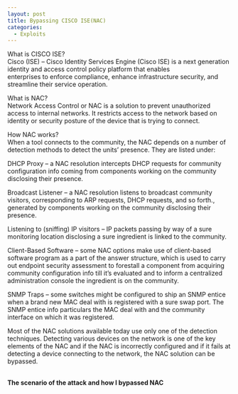 ```yaml
---
layout: post
title: Bypassing CISCO ISE(NAC)
categories:
  - Exploits
---
```


<p>What is CISCO ISE?
<br>Cisco (ISE) – Cisco Identity Services Engine (Cisco ISE) is a next generation identity and access control policy platform that enables 
<br>enterprises to enforce compliance, enhance infrastructure security, and streamline their service operation.</p>

<P>What is NAC?
<br>Network Access Control or NAC is a solution to prevent unauthorized access to internal networks. It restricts access to the network based on identity or security posture of the device that is trying to connect.</p>

<p>How NAC works?
<br>When a tool connects to the community, the NAC depends on a number of detection methods to detect the units’ presence. They are listed under:</p>

<p>DHCP Proxy – a NAC resolution intercepts DHCP requests for community configuration info coming from components working on the community disclosing their presence.</p>
<p>Broadcast Listener – a NAC resolution listens to broadcast community visitors, corresponding to ARP requests, DHCP requests, and so forth., generated by components working on the community disclosing their presence.</p>
<p>Listening to (sniffing) IP visitors – IP packets passing by way of a sure monitoring location disclosing a sure ingredient is linked to the community.</p>
<p>Client-Based Software – some NAC options make use of client-based software program as a part of the answer structure, which is used to carry out endpoint security assessment to forestall a component from acquiring community configuration info till it’s evaluated and to inform a centralized administration console the ingredient is on the community.</p>
<p>SNMP Traps – some switches might be configured to ship an SNMP entice when a brand new MAC deal with is registered with a sure swap port. The SNMP entice info particulars the MAC deal with and the community interface on which it was registered.</p>

<p>Most of the NAC solutions available today use only one of the detection techniques. Detecting various devices on the network is one of the key elements of the NAC and if the NAC is incorrectly configured and if it fails at detecting a device connecting to the network, the NAC solution can be bypassed.</p>

<br>**The scenario of the attack and how I bypassed NAC**
